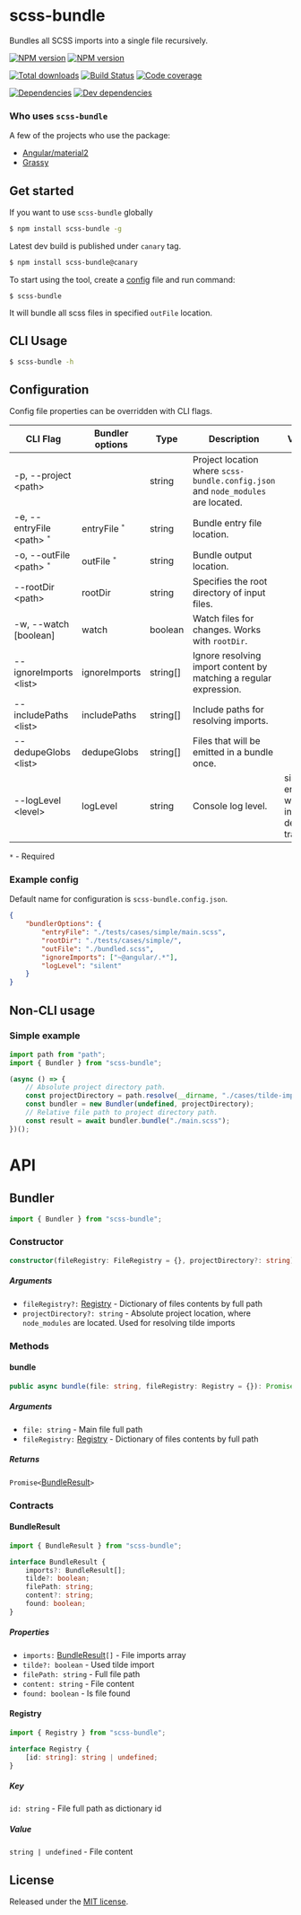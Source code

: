 # scss-bundle

Bundles all SCSS imports into a single file recursively.

[![NPM version](https://img.shields.io/npm/v/scss-bundle.svg?logo=npm)](https://www.npmjs.com/package/scss-bundle)
[![NPM version](https://img.shields.io/npm/v/scss-bundle/canary.svg?logo=npm)](https://www.npmjs.com/package/scss-bundle/v/canary)

[![Total downloads](https://img.shields.io/npm/dt/scss-bundle.svg)](https://www.npmjs.com/package/scss-bundle)
[![Build Status](https://img.shields.io/azure-devops/build/reactway/reactway/13/master.svg?logo=azuredevops)](https://dev.azure.com/reactway/ReactWay/_build/latest?definitionId=13&branchName=master)
[![Code coverage](https://img.shields.io/azure-devops/coverage/reactway/reactway/13/master.svg)](https://dev.azure.com/reactway/ReactWay/_build/latest?definitionId=13&branchName=master)


[![Dependencies](https://img.shields.io/david/reactway/tiny-emitter.svg)](https://david-dm.org/reactway/scss-bundle)
[![Dev dependencies](https://img.shields.io/david/dev/reactway/tiny-emitter.svg)](https://david-dm.org/reactway/scss-bundle?type=dev)

### Who uses `scss-bundle`

A few of the projects who use the package:

-   [Angular/material2](https://github.com/angular/material2)
-   [Grassy](https://github.com/lazarljubenovic/grassy)

## Get started

If you want to use `scss-bundle` globally

```sh
$ npm install scss-bundle -g
```

Latest dev build is published under `canary` tag.

```sh
$ npm install scss-bundle@canary
```

To start using the tool, create a [config](#example-config) file and run command:

```
$ scss-bundle
```

It will bundle all scss files in specified `outFile` location.

## CLI Usage

```sh
$ scss-bundle -h
```

## Configuration

Config file properties can be overridden with CLI flags.

| CLI Flag                                | Bundler options          | Type     | Description                                                                      | Values                                     | Default |
| --------------------------------------- | ------------------------ | -------- | -------------------------------------------------------------------------------- | ------------------------------------------ | ------- |
| -p, --project \<path\>                  |                          | string   | Project location where `scss-bundle.config.json` and `node_modules` are located. |                                            | _cwd_   |
| -e, --entryFile \<path\> <sup>`*`</sup> | entryFile <sup>`*`</sup> | string   | Bundle entry file location.                                                      |                                            |         |
| -o, --outFile \<path\> <sup>`*`</sup>   | outFile <sup>`*`</sup>   | string   | Bundle output location.                                                          |                                            |         |
| --rootDir \<path\>                      | rootDir                  | string   | Specifies the root directory of input files.                                     |                                            |         |
| -w, --watch [boolean]                   | watch                    | boolean  | Watch files for changes. Works with `rootDir`.                                   |                                            |         |
| --ignoreImports \<list\>                | ignoreImports            | string[] | Ignore resolving import content by matching a regular expression.                |                                            |         |
| --includePaths \<list\>                 | includePaths             | string[] | Include paths for resolving imports.                                             |                                            |         |
| --dedupeGlobs \<list\>                  | dedupeGlobs              | string[] | Files that will be emitted in a bundle once.                                     |                                            |         |
| --logLevel \<level\>                    | logLevel                 | string   | Console log level.                                                               | silent, error, warning, info, debug, trace | info    |

`*` - Required

### Example config

Default name for configuration is `scss-bundle.config.json`.

```json
{
    "bundlerOptions": {
        "entryFile": "./tests/cases/simple/main.scss",
        "rootDir": "./tests/cases/simple/",
        "outFile": "./bundled.scss",
        "ignoreImports": ["~@angular/.*"],
        "logLevel": "silent"
    }
}
```

## Non-CLI usage

### Simple example

```typescript
import path from "path";
import { Bundler } from "scss-bundle";

(async () => {
    // Absolute project directory path.
    const projectDirectory = path.resolve(__dirname, "./cases/tilde-import");
    const bundler = new Bundler(undefined, projectDirectory);
    // Relative file path to project directory path.
    const result = await bundler.bundle("./main.scss");
})();
```

# API

## Bundler

```typescript
import { Bundler } from "scss-bundle";
```

### Constructor

```ts
constructor(fileRegistry: FileRegistry = {}, projectDirectory?: string) {}
```

##### Arguments

-   `fileRegistry?:` [Registry](#registry) - Dictionary of files contents by full path
-   `projectDirectory?: string` - Absolute project location, where `node_modules` are located. Used for resolving tilde imports

### Methods

#### bundle

```typescript
public async bundle(file: string, fileRegistry: Registry = {}): Promise<BundleResult>
```

##### Arguments

-   `file: string` - Main file full path
-   `fileRegistry:` [Registry](#registry) - Dictionary of files contents by full path

##### Returns

`Promise<`[BundleResult](#bundleresult)`>`

### Contracts

#### BundleResult

```typescript
import { BundleResult } from "scss-bundle";
```

```typescript
interface BundleResult {
    imports?: BundleResult[];
    tilde?: boolean;
    filePath: string;
    content?: string;
    found: boolean;
}
```

##### Properties

-   `imports:` [BundleResult](#bundleresult)`[]` - File imports array
-   `tilde?: boolean` - Used tilde import
-   `filePath: string` - Full file path
-   `content: string` - File content
-   `found: boolean` - Is file found

#### Registry

```typescript
import { Registry } from "scss-bundle";
```

```typescript
interface Registry {
    [id: string]: string | undefined;
}
```

##### Key

`id: string` - File full path as dictionary id

##### Value

`string | undefined` - File content

## License

Released under the [MIT license](LICENSE).
